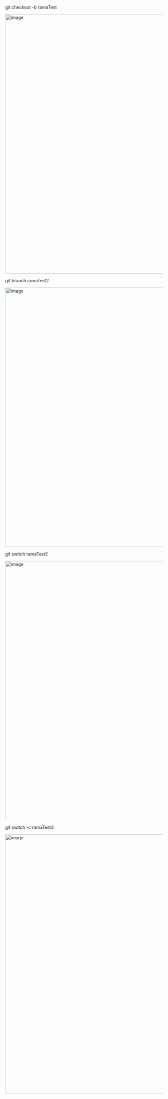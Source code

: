 git checkout -b ramaTest

<img width="829" alt="image" src="https://github.com/jose-aese/wizeline-entregable1/assets/45864492/b4cc5c18-a0d2-4236-a307-9e4e19bf290a">

git branch ramaTest2 

<img width="829" alt="image" src="https://github.com/jose-aese/wizeline-entregable1/assets/45864492/5d3fa4e1-91c6-438a-9cba-cf597a2333e7">

git switch ramaTest2        

<img width="829" alt="image" src="https://github.com/jose-aese/wizeline-entregable1/assets/45864492/b6c67ece-6caa-4230-b414-61363519588e">

git switch -c ramaTest3

<img width="829" alt="image" src="https://github.com/jose-aese/wizeline-entregable1/assets/45864492/b7ad5651-6182-4270-94f2-644d96abb04b">

